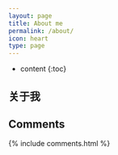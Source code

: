 ```yaml
---
layout: page
title: About me
permalink: /about/
icon: heart
type: page
---
```


* content
{:toc}

## 关于我

## Comments

{% include comments.html %}
